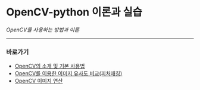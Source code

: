 # OpenCV-python 이론과 실습

*OpenCV를 사용하는 방법과 이론*

---

### 바로가기

- [OpenCV의 소개 및 기본 사용법](https://github.com/wjsrlahrlco1998/TIL/blob/master/OpenCV/OpenCV_basic.md)
- [OpenCV를 이용한 이미지 유사도 비교(피처매칭)](https://github.com/wjsrlahrlco1998/TIL/blob/master/OpenCV/OpenCV_feature_matching.md)
- [OpenCV 이미지 연산](https://github.com/wjsrlahrlco1998/TIL/blob/master/OpenCV/OpenCV_img_cal.md)

